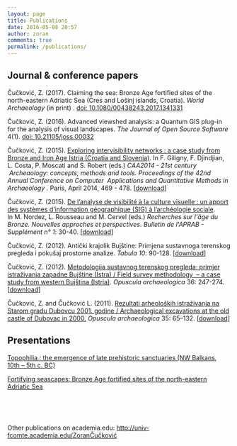 ```yaml
---
layout: page
title: Publications
date: 2016-05-08 20:57
author: zoran
comments: true
permalink: /publications/
---
```

<h2>Journal &amp; conference papers</h2> 

Čučković, Z. (2017). Claiming the sea: Bronze Age fortified sites of the north-eastern Adriatic Sea (Cres and Lošinj islands, Croatia). *World Archaeology* (in print) . [doi: 10.1080/00438243.2017.1341331](http://dx.doi.org/10.1080/00438243.2017.1341331)

Čučković, Z. (2016). Advanced viewshed analysis: a Quantum GIS plug-in for the analysis of visual landscapes. *The Journal of Open Source Software* 4(1). [doi: 10.21105/joss.00032](http://joss.theoj.org/papers/10.21105/joss.00032)

Čučković, Z. (2015). <span style="text-decoration: underline;">Exploring intervisibility networks : a case study from Bronze and Iron Age Istria (Croatia and Slovenia)</span>. In <span class="a">F. Giligny, F. Djindjian, L. Costa, P. Moscati </span><span class="a">and S. Robert (eds.) <em>CAA2014 - </em></span><em><span class="a">21st century </span><span class="a"> Archeao<span class="l">l<span class="l6">ogy: </span></span></span><span class="a">concepts, methods and tools.</span> Proceedings of the 42nd Annual Conference on Computer  Applications and Quantitative Methods in Archaeology . </em>Paris, April 2014, 469 - 478. <span class="a">[<a href="/documents/Cuckovic-Exploring_intervisibility_networks.pdf">download</a>]</span>

Čučković, Z. (2015). <span style="text-decoration: underline;">De l’analyse de visibilité à la culture visuelle : un apport des systèmes d’information géographique (SIG) à l’archéologie sociale</span>. In M. Nordez, L. Rousseau and M. Cervel (eds.) <em>Recherches sur l'âge du Bronze. Nouvelles approches et perspectives.</em> <em><span class="a">Bulletin de l'APRAB</span> - </em><span class="a"><em>Supplément n° 1</em>: 30-40. [<a href="/documents/Cuckovic-De_l_analyse_de_visibilite_a_la_culture_visuelle.pdf">download</a>]</span>

Čučković, Z. (2012). Antički krajolik Bujštine: Primjena sustavnoga terenskog pregleda i pokušaj prostorne analize. <em>Tabula 10</em>: 90-128. [<a href="/documents/Cuckovic-Anticki-krajolik-Bujstine.pdf">download</a>]

Čučković, Z. (2012). <span style="text-decoration: underline;">Metodologija sustavnog terenskog pregleda: primjer istraživanja zapadne Bujštine (Istra) / Field survey methodology  – a case study from western Bujština (Istria)</span>. <em>Opuscula archaeologica</em> 36: 247-274. [<a href="http://hrcak.srce.hr/file/139163">download</a>]

Čučković, Z. and Čučković L. (2011). <span style="text-decoration: underline;">Rezultati arheoloških istraživanja na Starom gradu Dubovcu 2001. godine / Archaeological excavations at the old castle of Dubovac in 2000.</span> <em>Opuscula archaeologica</em> 35: <span class="a">65</span><span class="a">–</span><span class="a">132. [<a href="http://hrcak.srce.hr/file/112051">download</a>]
</span>
<h2>Presentations</h2>
<a class="text-gray-darker" href="/bibracte-topophilia/">Topophilia : the emergence of late prehistoric sanctuaries (NW Balkans, 10th – 5th c. BC)</a>

<a href="/kiel-seascapes/">Fortifying seascapes: Bronze Age fortified sites of the north-eastern Adriatic Sea</a>

&nbsp;

&nbsp;

Other publications on academia.edu: <a href="http://univ-fcomte.academia.edu/Zoran%C4%8Cu%C4%8Dkovi%C4%87" target="_blank">http://univ-fcomte.academia.edu/ZoranČučković</a>



